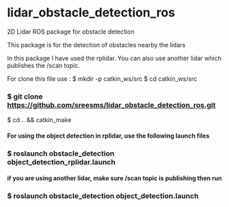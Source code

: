 # lidar_obstacle_detection_ros
2D Lidar ROS package for obstacle detection

This package is for the detection of obstacles nearby the lidars

In this package I have used the rplidar. You can also use another lidar which publishes the /scan topic.

For clone this file use :
$ mkdir -p catkin_ws/src
$ cd catkin_ws/src
### $ git clone https://github.com/sreesms/lidar_obstacle_detection_ros.git
$ cd .. && catkin_make

#### For using the object detection in rplidar, use the following launch files 
### $ roslaunch obstacle_detection object_detection_rplidar.launch

#### if you are using another lidar, make sure /scan topic is publishing then run
### $ roslaunch obstacle_detection object_detection.launch
